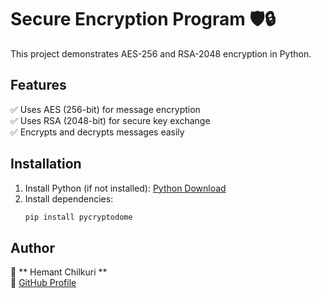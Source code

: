 # Secure Encryption Program 🛡️🔒

This project demonstrates AES-256 and RSA-2048 encryption in Python.

## Features
✅ Uses AES (256-bit) for message encryption  
✅ Uses RSA (2048-bit) for secure key exchange  
✅ Encrypts and decrypts messages easily  

## Installation
1. Install Python (if not installed): [Python Download](https://www.python.org/downloads/)
2. Install dependencies:
   ```bash
   pip install pycryptodome
## Author
👤 ** Hemant Chilkuri **  
🔗 [GitHub Profile](https://github.com/hemantchilkuri)  
